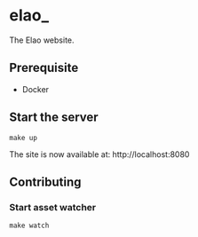 # elao_

The Elao website.

## Prerequisite

- Docker

## Start the server

    make up

The site is now available at: http://localhost:8080

## Contributing

### Start asset watcher

    make watch
